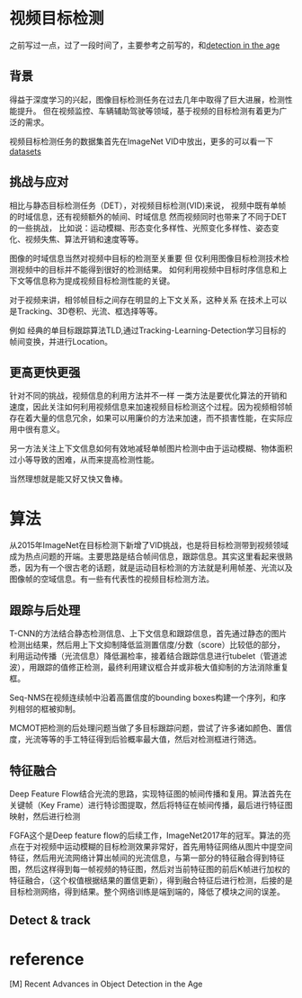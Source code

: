 # 视频目标检测

之前写过一点，过了一段时间了，主要参考之前写的，和[detection in the age](../../DET/age_advances)

## 背景

得益于深度学习的兴起，图像目标检测任务在过去几年中取得了巨大进展，检测性能提升。
但在视频监控、车辆辅助驾驶等领域，基于视频的目标检测有着更为广泛的需求。

视频目标检测任务的数据集首先在ImageNet VID中放出，更多的可以看一下[datasets](./datasets.md)

## 挑战与应对

相比与静态目标检测任务（DET），对视频目标检测(VID)来说，
视频中既有单帧的时域信息，还有视频额外的帧间、时域信息
然而视频同时也带来了不同于DET的一些挑战，
比如说：运动模糊、形态变化多样性、光照变化多样性、姿态变化、视频失焦、算法开销和速度等等。

图像的时域信息当然对视频中目标的检测至关重要 但
仅利用图像目标检测技术检测视频中的目标并不能得到很好的检测结果。
如何利用视频中目标时序信息和上下文等信息称为提成视频目标检测性能的关键。

对于视频来讲，相邻帧目标之间存在明显的上下文关系，这种关系
在技术上可以是Tracking、3D卷积、光流、框选择等等。

例如
经典的单目标跟踪算法TLD,通过Tracking-Learning-Detection学习目标的帧间变换，并进行Location。

## 更高更快更强

针对不同的挑战，视频信息的利用方法并不一样
一类方法是要优化算法的开销和速度，因此关注如何利用视频信息来加速视频目标检测这个过程。因为视频相邻帧存在着大量的信息冗余，如果可以用廉价的方法来加速，而不损害性能，在实际应用中很有意义。

另一方法关注上下文信息如何有效地减轻单帧图片检测中由于运动模糊、物体面积过小等导致的困难，从而来提高检测性能。

当然理想就是能又好又快又鲁棒。

# 算法

从2015年ImageNet在目标检测下新增了VID挑战，也是将目标检测带到视频领域成为热点问题的开端。主要思路是结合帧间信息，跟踪信息。其实这里看起来很熟悉，因为有一个很古老的话题，就是运动目标检测的方法就是利用帧差、光流以及图像帧的空域信息。有一些有代表性的视频目标检测方法。

## 跟踪与后处理

T-CNN的方法结合静态检测信息、上下文信息和跟踪信息，首先通过静态的图片检测出结果，然后用上下文抑制降低监测置信度/分数（score）比较低的部分，利用运动传播（光流信息）降低漏检率，接着结合跟踪信息进行tubelet（管道滤波），用跟踪的值修正检测，最终利用建议框合并或非极大值抑制的方法消除重复框。

Seq-NMS在视频连续帧中沿着高置信度的bounding boxes构建一个序列，和序列相邻的框被抑制。

MCMOT把检测的后处理问题当做了多目标跟踪问题，尝试了许多诸如颜色、置信度，光流等等的手工特征得到后验概率最大值，然后对检测框进行筛选。


## 特征融合

Deep Feature Flow结合光流的思路，实现特征图的帧间传播和复用。算法首先在关键帧（Key Frame）进行特诊图提取，然后将特征在帧间传播，最后进行特征图映射，然后进行检测

FGFA这个是Deep feature flow的后续工作，ImageNet2017年的冠军。算法的亮点在于对视频中运动模糊的目标检测效果非常好，首先用特征网络从图片中提空间特征，然后用光流网络计算出帧间的光流信息，与第一部分的特征融合得到特征图，然后这样得到每一帧视频的特征图，然后对当前特征图的前后K帧进行加权的特征融合，（这个权值根据结果的置信更新），得到融合特征后进行检测，后接的是目标检测网络，得到结果。整个网络训练是端到端的，降低了模块之间的误差。


## Detect & track 



# reference

[M] Recent Advances in Object Detection in the Age

